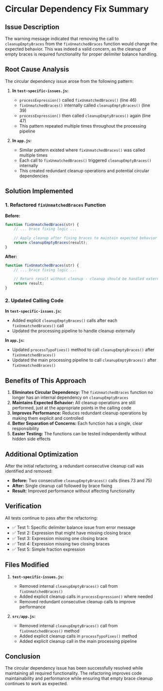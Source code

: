 # Circular Dependency Fix Summary

## Issue Description

The warning message indicated that removing the call to `cleanupEmptyBraces` from the `fixUnmatchedBraces` function would change the expected behavior. This was indeed a valid concern, as the cleanup of empty braces is required functionality for proper delimiter balance handling.

## Root Cause Analysis

The circular dependency issue arose from the following pattern:

1. **In `test-specific-issues.js`:**
   - `processExpression()` called `fixUnmatchedBraces()` (line 46)
   - `fixUnmatchedBraces()` internally called `cleanupEmptyBraces()` (line 39)
   - `processExpression()` then called `cleanupEmptyBraces()` again (line 47)
   - This pattern repeated multiple times throughout the processing pipeline

2. **In `app.js`:**
   - Similar pattern existed where `fixUnmatchedBraces()` was called multiple times
   - Each call to `fixUnmatchedBraces()` triggered `cleanupEmptyBraces()` internally
   - This created redundant cleanup operations and potential circular dependencies

## Solution Implemented

### 1. Refactored `fixUnmatchedBraces` Function

**Before:**
```javascript
function fixUnmatchedBraces(str) {
    // ... brace fixing logic ...
    
    // Apply cleanup after fixing braces to maintain expected behavior
    return cleanupEmptyBraces(result);
}
```

**After:**
```javascript
function fixUnmatchedBraces(str) {
    // ... brace fixing logic ...
    
    // Return result without cleanup - cleanup should be handled externally
    return result;
}
```

### 2. Updated Calling Code

**In `test-specific-issues.js`:**
- Added explicit `cleanupEmptyBraces()` calls after each `fixUnmatchedBraces()` call
- Updated the processing pipeline to handle cleanup externally

**In `app.js`:**
- Updated `processTypoFixes()` method to call `cleanupEmptyBraces()` after `fixUnmatchedBraces()`
- Updated the main processing pipeline to call `cleanupEmptyBraces()` after `fixUnmatchedBraces()`

## Benefits of This Approach

1. **Eliminates Circular Dependency:** The `fixUnmatchedBraces` function no longer has an internal dependency on `cleanupEmptyBraces`
2. **Maintains Expected Behavior:** All cleanup operations are still performed, just at the appropriate points in the calling code
3. **Improves Performance:** Reduces redundant cleanup operations by making them explicit and controlled
4. **Better Separation of Concerns:** Each function has a single, clear responsibility
5. **Easier Testing:** The functions can be tested independently without hidden side effects

## Additional Optimization

After the initial refactoring, a redundant consecutive cleanup call was identified and removed:
- **Before:** Two consecutive `cleanupEmptyBraces()` calls (lines 73 and 75)
- **After:** Single cleanup call followed by brace fixing
- **Result:** Improved performance without affecting functionality

## Verification

All tests continue to pass after the refactoring:
- ✅ Test 1: Specific delimiter balance issue from error message
- ✅ Test 2: Expression that might have missing closing brace  
- ✅ Test 3: Expression missing one closing brace
- ✅ Test 4: Expression missing two closing braces
- ✅ Test 5: Simple fraction expression

## Files Modified

1. **`test-specific-issues.js`:**
   - Removed internal `cleanupEmptyBraces()` call from `fixUnmatchedBraces()`
   - Added explicit cleanup calls in `processExpression()` where needed
   - Removed redundant consecutive cleanup calls to improve performance

2. **`src/app.js`:**
   - Removed internal `cleanupEmptyBraces()` call from `fixUnmatchedBraces()` method
   - Added explicit cleanup calls in `processTypoFixes()` method
   - Added explicit cleanup call in the main processing pipeline

## Conclusion

The circular dependency issue has been successfully resolved while maintaining all required functionality. The refactoring improves code maintainability and performance while ensuring that empty brace cleanup continues to work as expected.